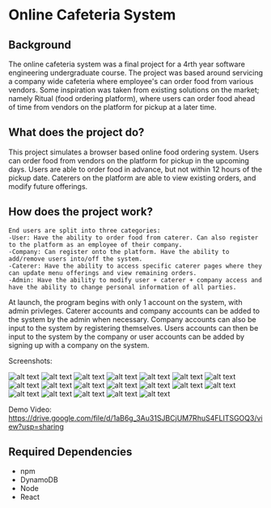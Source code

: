 # Online Cafeteria System

## Background
  The online cafeteria system was a final project for a 4rth year software engineering undergraduate course. The project was based around servicing a company wide cafeteria where employee's can order food from various vendors. Some inspiration was taken from existing solutions on the market; namely Ritual (food ordering platform), where users can order food ahead of time from vendors on the platform for pickup at a later time.

## What does the project do?
  This project simulates a browser based online food ordering system. Users can order food from vendors on the platform for pickup in the upcoming days. Users are able to order food in advance, but not within 12 hours of the pickup date. Caterers on the platform are able to view existing orders, and modify future offerings.
   
 ## How does the project work?
    End users are split into three categories: 
    -User: Have the ability to order food from caterer. Can also register to the platform as an employee of their company.
    -Company: Can register onto the platform. Have the ability to add/remove users into/off the system.
    -Caterer: Have the ability to access specific caterer pages where they can update menu offerings and view remaining orders.
    -Admin: Have the ability to modify user + caterer + company access and have the ability to change personal information of all parties.
  
  At launch, the program begins with only 1 account on the system, with admin privleges. Caterer accounts and company accounts can be added to the system by the admin when necessary. Company accounts can also be input to the system by registering themselves. Users accounts can then be input to the system by the company or user accounts can be added by signing up with a company on the system.
  
  Screenshots:
  
  ![alt text](https://raw.githubusercontent.com/Kalp-S/OnlineCafeSystem/master/Demo%20Pictures/AddEmployeeInvalidCompany.png "AddEmployeeImvalidCompany")
  ![alt text](https://raw.githubusercontent.com/Kalp-S/OnlineCafeSystem/master/Demo%20Pictures/AddFood.png "AddFood")
  ![alt text](https://raw.githubusercontent.com/Kalp-S/OnlineCafeSystem/master/Demo%20Pictures/AddPerson1.png "AddPerson1")
  ![alt text](https://raw.githubusercontent.com/Kalp-S/OnlineCafeSystem/master/Demo%20Pictures/AddPerson2.png "AddPerson2")
  ![alt text](https://raw.githubusercontent.com/Kalp-S/OnlineCafeSystem/master/Demo%20Pictures/CatererLoginPage.png "CatererLoginPage")
  ![alt text](https://raw.githubusercontent.com/Kalp-S/OnlineCafeSystem/master/Demo%20Pictures/CompanyLoginPage.png "AddEmployeeImvalidCompany")
  ![alt text](https://raw.githubusercontent.com/Kalp-S/OnlineCafeSystem/master/Demo%20Pictures/CompanyLoginPageUpdated.png "AddEmployeeImvalidCompany")
  ![alt text](https://raw.githubusercontent.com/Kalp-S/OnlineCafeSystem/master/Demo%20Pictures/CompanyLoginPageUpdated2.png "AddEmployeeImvalidCompany")
  ![alt text](https://raw.githubusercontent.com/Kalp-S/OnlineCafeSystem/master/Demo%20Pictures/DeleteEmployee.png "DeleteEmployee")
  ![alt text](https://raw.githubusercontent.com/Kalp-S/OnlineCafeSystem/master/Demo%20Pictures/InvalidLoginCaterer.png "InvalidLoginCaterer ")
  ![alt text](https://raw.githubusercontent.com/Kalp-S/OnlineCafeSystem/master/Demo%20Pictures/InvalidLoginCompany.png "InvalidLoginCompany")
  ![alt text](https://raw.githubusercontent.com/Kalp-S/OnlineCafeSystem/master/Demo%20Pictures/LoginPage.png "LoginPage")
  ![alt text](https://raw.githubusercontent.com/Kalp-S/OnlineCafeSystem/master/Demo%20Pictures/UserDeleteItemSuccess.png "UserDeleteItemSuccess")
  ![alt text](https://raw.githubusercontent.com/Kalp-S/OnlineCafeSystem/master/Demo%20Pictures/UserDeleteItemSuccessUpdate.png "UserDeleteItemSuccessUpdate")
  ![alt text](https://raw.githubusercontent.com/Kalp-S/OnlineCafeSystem/master/Demo%20Pictures/UserDeleteOrderFail.png "UserDeleteOrderFail")
  ![alt text](https://raw.githubusercontent.com/Kalp-S/OnlineCafeSystem/master/Demo%20Pictures/UserPlaceOrder.png "UserPlaceOrder")
  ![alt text](https://raw.githubusercontent.com/Kalp-S/OnlineCafeSystem/master/Demo%20Pictures/UserSettings.png "UserSettings")
  ![alt text](https://raw.githubusercontent.com/Kalp-S/OnlineCafeSystem/master/Demo%20Pictures/UserViewOrder.png "UserViewOrder")
  ![alt text](https://raw.githubusercontent.com/Kalp-S/OnlineCafeSystem/master/Demo%20Pictures/AddEmployeeInvalidCompany.png "AddEmployeeInvalidCompany")
  
  Demo Video: https://drive.google.com/file/d/1aB6g_3Au31SJBCjUM7RhuS4FLITSGOQ3/view?usp=sharing
  
## Required Dependencies
 - npm
 - DynamoDB
 - Node
 - React
